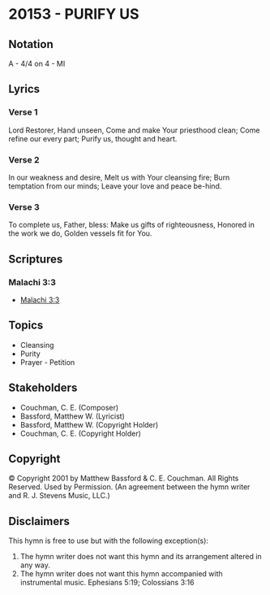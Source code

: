 # 20153 - PURIFY US

## Notation

A - 4/4 on 4 - MI

## Lyrics

### Verse 1

Lord Restorer, Hand unseen, Come and make Your priesthood clean; Come refine our every part; Purify us, thought and heart.

### Verse 2

In our weakness and desire, Melt us with Your cleansing fire; Burn temptation from our minds; Leave your love and peace be-hind.

### Verse 3

To complete us, Father, bless: Make us gifts of righteousness, Honored in the work we do, Golden vessels fit for You.


## Scriptures

### Malachi 3:3

- [Malachi 3:3](https://www.biblegateway.com/passage/?search=Malachi%203%3A3)


## Topics

- Cleansing
- Purity
- Prayer - Petition

## Stakeholders

- Couchman, C. E. (Composer)
- Bassford, Matthew W. (Lyricist)
- Bassford, Matthew W. (Copyright Holder)
- Couchman, C. E. (Copyright Holder)

## Copyright

© Copyright 2001 by  Matthew Bassford & C. E. Couchman.  All Rights Reserved. Used by Permission.
(An agreement between the hymn writer and R. J. Stevens Music, LLC.)

## Disclaimers

This hymn is free to use but with the following exception(s):
1. The hymn writer does not want this hymn and its arrangement altered in any way.
2. The hymn writer does not want this hymn accompanied with instrumental music.
Ephesians 5:19; Colossians 3:16


